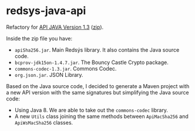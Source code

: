 # redsys-java-api

Refactory for [API JAVA Version 1.3](http://www.redsys.es/#descargas) ([zip](http://www.redsys.es/comercio-electronico/modulos/API_JAVA.zip)).

Inside the zip file you have:

- `apiSha256.jar`. Main Redsýs library. It also contains the Java source code.
- `bcprov-jdk15on-1.4.7.jar`. The Bouncy Castle Crypto package.
- `commons-codec-1.3.jar`. Commons Codec.
- `org.json.jar`. JSON Library.

Based on the Java source code, I decided to generate a Maven project with a new API version with the same signatures but simplifying the Java source code:

- Using Java 8. We are able to take out the `commons-codec` library.
- A new `Utils` class joining the same methods between `ApiMacSha256` and `ApiWsMacSha256` classes.


